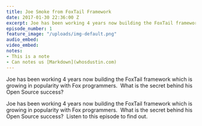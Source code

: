```yaml
---
title: Joe Smoke from FoxTail Framework
date: 2017-01-30 22:36:00 Z
excerpt: Joe has been working 4 years now building the FoxTail framework
episode_number: 1
feature_image: "/uploads/img-default.png"
audio_embed: 
video_embed: 
notes:
- This is a note
- Can notes us [Markdown](whosdustin.com)
---
```


Joe has been working 4 years now building the FoxTail framework which is growing in popularity with Fox programmers.  What is the secret behind his Open Source success?

Joe has been working 4 years now building the FoxTail framework which is growing in popularity with Fox programmers.  What is the secret behind his Open Source success?  Listen to this episode to find out.